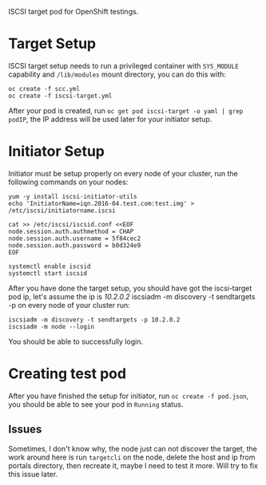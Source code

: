 ISCSI target pod for OpenShift testings.

# Target Setup
ISCSI target setup needs to run a privileged container with `SYS_MODULE` capability and `/lib/modules` mount directory, you can do this with:

```
oc create -f scc.yml
oc create -f iscsi-target.yml
```

After your pod is created, run `oc get pod iscsi-target -o yaml | grep podIP`, the IP address will be used later for your initiator setup.

# Initiator Setup
Initiator must be setup properly on every node of your cluster, run the following commands on your nodes:

```
yum -y install iscsi-initiator-utils
echo 'InitiatorName=iqn.2016-04.test.com:test.img' > /etc/iscsi/initiatorname.iscsi

cat >> /etc/iscsi/iscsid.conf <<EOF
node.session.auth.authmethod = CHAP
node.session.auth.username = 5f84cec2
node.session.auth.password = b0d324e9
EOF

systemctl enable iscsid
systemctl start iscsid
```
After you have done the target setup, you should have got the iscsi-target pod ip, let's assume the ip is *10.2.0.2* iscsiadm -m discovery -t sendtargets -p on every node of your cluster run:

```
iscsiadm -m discovery -t sendtargets -p 10.2.0.2
iscsiadm -m node --login
```

You should be able to successfully login.

# Creating test pod

After you have finished the setup for initiator, run `oc create -f pod.json`, you should be able to see your pod in `Running` status.

## Issues

Sometimes, I don't know why, the node just can not discover the target, the work around here is run `targetcli` on the node, delete the host and ip from portals directory, then recreate it, maybe I need to test it more. Will try to fix this issue later.
